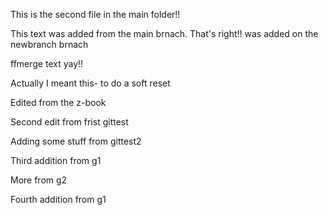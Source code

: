This is the second file in the main folder!!

This text was added from the main brnach. That's right!! was added on the newbranch brnach

ffmerge text yay!!

Actually I meant this- to do a soft reset

Edited from the z-book

Second edit from frist gittest

Adding some stuff from gittest2

Third addition from g1

More from g2

Fourth addition from g1